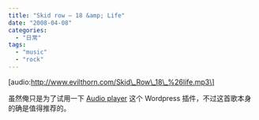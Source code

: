 ```yaml
---
title: "Skid row – 18 &amp; Life"
date: "2008-04-08"
categories: 
  - "日常"
tags: 
  - "music"
  - "rock"
---
```


\[audio:http://www.evilthorn.com/Skid\_Row\_18\_%26life.mp3\]

虽然俺只是为了试用一下 [Audio player](http://www.1pixelout.net/code/audio-player-wordpress-plugin/ "Audio Player Wordpress plugin") 这个 Wordpress 插件，不过这首歌本身的确是值得推荐的。
